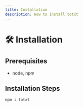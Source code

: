 ```yaml
---
title: Installation
description: How to install totxt
---
```


# 🛠 Installation

## Prerequisites

- node, npm

## Installation Steps

```bash
npm i totxt
```
